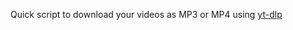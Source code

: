 Quick script to download your videos as MP3 or MP4 using [yt-dlp](https://github.com/yt-dlp/yt-dlp)

